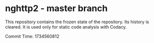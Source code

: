 # nghttp2 - master branch

This repository contains the frozen state of the repository.
Its history is cleared. It is used only for static code
analysis with Codacy.

Commit Time: 1734560812
